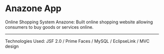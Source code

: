 # Anazone App

Online Shopping System Anazone:
Built online shopping website allowing consumers to buy goods or services online.

_______________________________________________________________________________________________________________________

Technologies Used: JSF 2.0 / Prime Faces / MySQL / EclipseLink / MVC design   
